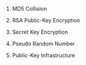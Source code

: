 1. MD5 Collision

2. RSA Public-Key Encryption

3. Secret Key Encryption

4. Pseudo Random Number

5. Public-Key Infrastructure
